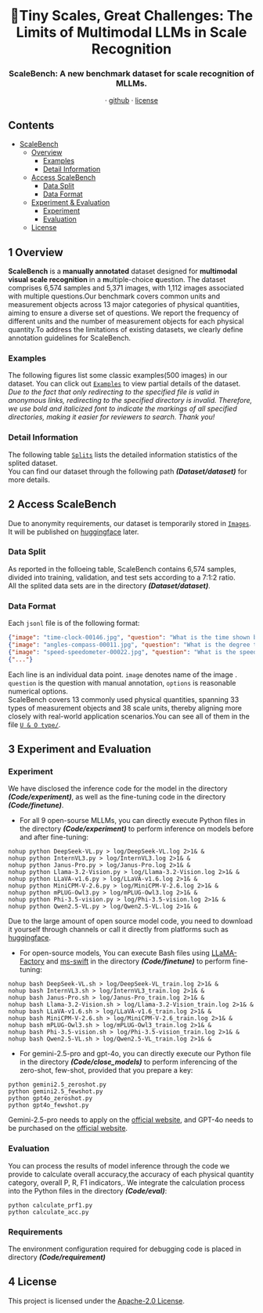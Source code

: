<br />
<p align="center">
  <h1 align="center"> 📐Tiny Scales, Great Challenges: The Limits of Multimodal LLMs in Scale
Recognition </h1>
  <h3 align="center">ScaleBench: A new benchmark dataset for scale recognition of MLLMs.</h3>
  
  <p align="center">  
<!--     <a href="">arxiv</a> -->
    ·
    <a href="https://github.com/JJH12234/ScaleBench/blob/main/Dataset/dataset/train.jsonl">github</a>
    ·
    <a href="https://github.com/JJH12234/ScaleBench/blob/main/LICENSE">license</a>
<!--     <a href="">benchmark</a> -->
    
  </p>
</p>


## Contents

- [ScaleBench](#Contents)
  - [Overview](#1-Overview)
    - [Examples](#Examples)
    - [Detail Information](#Detail-Information)
  - [Access ScaleBench](#2-Access-ScaleBench)
    - [Data Split](#Data-Split)
    - [Data Format](#Data-Format)
  - [Experiment & Evaluation](#3-Experiment-and-Evaluation)
    - [Experiment](#Experiment)
    - [Evaluation](#Evaluation)
  - [License](#4-License)




## 1 Overview
**ScaleBench** is a **manually annotated** dataset designed for **multimodal visual scale recognition** in a **m**ultiple-choice **q**uestion.
The dataset comprises 6,574 samples and 5,371 images, with 1,112 images associated with multiple questions.Our benchmark covers common units and measurement objects across 13 major categories of physical quantities, aiming to ensure a diverse set of questions. We report the frequency of different units and the
number of measurement objects for each physical quantity.To address the limitations of existing datasets, we clearly define annotation guidelines for ScaleBench.
### Examples
The following figures list some classic examples(500 images) in our dataset. You can click out [`Examples`](Examples) to view partial details of the dataset.
_Due to the fact that only redirecting to the specified file is valid in anonymous links, redirecting to the specified directory is invalid. Therefore, we use bold and italicized font to indicate the markings of all specified directories, making it easier for reviewers to search. Thank you!_
### Detail Information
The following table [`Splits`](Comparison/splits.png) lists the detailed information statistics of the splited dataset.
<br>
You can find our dataset through the following path **_(Dataset/dataset)_** for more details.
<br>



## 2 Access ScaleBench
Due to anonymity requirements, our dataset is temporarily stored in [`Images`](Images). It will be published on [huggingface](https://huggingface.co) later.

###  Data Split
As reported in the folloeing table, ScaleBench contains 6,574 samples, divided into training, validation, and test sets according to a 7:1:2 ratio.
<br>All the splited data sets are in the directory **_(Dataset/dataset)_**. 


### Data Format
Each `jsonl` file is of the following format:
```json
{"image": "time-clock-00146.jpg", "question": "What is the time shown by the clock in the image?", "options": ["A.9:27:32", "B.9:32:27", "C.9:31:27", "D.9:27:31"], "answer": "C"}
{"image": "angles-compass-00011.jpg", "question": "What is the degree that the white pointer of the compass in the image is pointing to?", "options": ["A.280", "B.290", "C.300", "D.310"], "answer": "B"}
{"image": "speed-speedometer-00022.jpg", "question": "What is the speed shown by the speedometer in the image in km/h?", "options": ["A.105", "B.100", "C.115", "D.110"], "answer": "C"}
{"..."}
```
Each line is an individual data point.
`image` denotes name of the image . `question` is the question with manual annotation, `options` is reasonable numerical options.
<br>
ScaleBench covers 13 commonly used physical quantities, spanning 33 types of measurement objects and 38 scale units, thereby aligning more closely with real-world application scenarios.You can see all of them in the file [`U & O type/`](Dataset/type/Units_and_Object.png). 

## 3 Experiment and Evaluation
### Experiment
We have disclosed the inference code for the model in the directory **_(Code/experiment)_**,  as well as the fine-tuning code in the directory **_(Code/finetune)_**.
<br>
- For all 9 open-sourse MLLMs, you can directly execute Python files in the directory **_(Code/experiment)_** to perform inference on models before and after fine-tuning: 
```
nohup python DeepSeek-VL.py > log/DeepSeek-VL.log 2>1& &
nohup python InternVL3.py > log/InternVL3.log 2>1& &
nohup python Janus-Pro.py > log/Janus-Pro.log 2>1& &
nohup python Llama-3.2-Vision.py > log/Llama-3.2-Vision.log 2>1& &
nohup python LLaVA-v1.6.py > log/LLaVA-v1.6.log 2>1& &
nohup python MiniCPM-V-2.6.py > log/MiniCPM-V-2.6.log 2>1& &
nohup python mPLUG-Owl3.py > log/mPLUG-Owl3.log 2>1& &
nohup python Phi-3.5-vision.py > log/Phi-3.5-vision.log 2>1& &
nohup python Qwen2.5-VL.py > log/Qwen2.5-VL.log 2>1& &
```
Due to the large amount of open source model code, you need to download it yourself through channels or call it directly from platforms such as [huggingface](https://huggingface.co).
- For open-source models, You can execute Bash files using [LLaMA-Factory](https://github.com/hiyouga/LLaMA-Factory) and [ms-swift](https://github.com/modelscope/ms-swift) in the directory **_(Code/finetune)_** to perform fine-tuning:
```
nohup bash DeepSeek-VL.sh > log/DeepSeek-VL_train.log 2>1& &
nohup bash InternVL3.sh > log/InternVL3_train.log 2>1& &
nohup bash Janus-Pro.sh > log/Janus-Pro_train.log 2>1& &
nohup bash Llama-3.2-Vision.sh > log/Llama-3.2-Vision_train.log 2>1& &
nohup bash LLaVA-v1.6.sh > log/LLaVA-v1.6_train.log 2>1& &
nohup bash MiniCPM-V-2.6.sh > log/MiniCPM-V-2.6_train.log 2>1& &
nohup bash mPLUG-Owl3.sh > log/mPLUG-Owl3_train.log 2>1& &
nohup bash Phi-3.5-vision.sh > log/Phi-3.5-vision_train.log 2>1& &
nohup bash Qwen2.5-VL.sh > log/Qwen2.5-VL_train.log 2>1& &
```
- For gemini-2.5-pro and gpt-4o, you can directly execute our Python file in the directory **_(Code/close_models)_** to perform inferencing of the zero-shot, few-shot, provided that you prepare a key:
```
python gemini2.5_zeroshot.py
python gemini2.5_fewshot.py
python gpt4o_zeroshot.py
python gpt4o_fewshot.py
```
Gemini-2.5-pro needs to apply on the [official website](https://aistudio.google.com/app/apikey), and GPT-4o needs to be purchased on the [official website](https://openai.com/).

### Evaluation
You can process the results of model inference through the code we provide to calculate overall accuracy,the accuracy of each physical quantity category, overall P, R, F1 indicators,. We integrate the calculation process into the Python files in the directory **_(Code/eval)_**:
```
python calculate_prf1.py
python calculate_acc.py
```

### Requirements
The environment configuration required for debugging code is placed in directory **_(Code/requirement)_**

## 4 License
This project is licensed under the [Apache-2.0 License](LICENSE).

